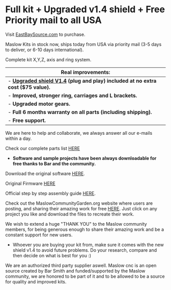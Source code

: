 # Full kit + Upgraded v1.4 shield + Free Priority mail to all USA

Visit [EastBaySource.com](https://www.eastbaysource.com/collections/all) to purchase.

Maslow Kits in stock now, ships today from USA via priority mail (3-5 days to deliver, or 6-10 days international).

Complete kit X,Y,Z, axis and ring system.

|Real improvements:                                                                                                                    |
|--------------------------------------------------------------------------------------------------------------------------------------|
|- **[Upgraded shield V1.4](https://www.eastbaysource.com/blogs/product-info/product-detail) (plug and play) included at no extra cost ($75 value).**|
|- **Improved, stronger ring, carriages and L brackets.**                                                                              |
|- **Upgraded motor gears.**                                                                                                           |
|- **Full 6 months warranty on all parts (including shipping).**                                                                       |   
|- **Free support.**                                                                                                                   |


We are here to help and collaborate, we always answer all our e-mails within a day.

Check our complete parts list [HERE](https://www.eastbaysource.com/blogs/news/maslow-full-kit-parts-list)

- **Software and sample projects have been always downloadable for free thanks to Bar and the community.**

Download the original software [HERE](https://github.com/MaslowCNC/GroundControl/releases). 

Original Firmware [HERE](https://github.com/MaslowCNC/Firmware/releases/)

Official step by step assembly guide [HERE](https://www.maslowcnc.com/assemblyguide).

Check out the MaslowCommunityGarden.org website where users are posting, and sharing their amazing work for free [HERE](http://maslowcommunitygarden.org/index.html). Just click on any project you like and download the files to recreate their work. 

We wish to extend a huge "THANK YOU" to the Maslow community members, for being generous enough to share their amazing work and be a constant support for new users. 

- Whoever you are buying your kit from, make sure it comes with the new shield v1.4 to avoid future problems. 
Do your research, compare and then decide on what is best for you :)

We are an authorized third party supplier aswell. Maslow cnc is an open source created by Bar Smith and funded/supported by the Maslow community, we are honored to be part of it and to be allowed to be a source for quality and improved kits.

